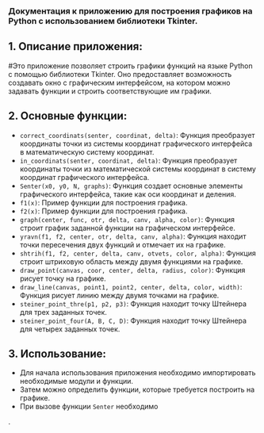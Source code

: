 ### Документация к приложению для построения графиков на Python с использованием библиотеки Tkinter.

## 1. Описание приложения:
   #Это приложение позволяет строить графики функций на языке Python с помощью библиотеки Tkinter. Оно предоставляет возможность создавать окно с графическим интерфейсом, на котором можно задавать функции и строить соответствующие им графики.

## 2. Основные функции:
   - `correct_coordinats(senter, coordinat, delta)`: Функция преобразует координаты точки из системы координат графического интерфейса в математическую систему координат.
   - `in_coordinats(senter, coordinat, delta)`: Функция преобразует координаты точки из математической системы координат в систему координат графического интерфейса.
   - `Senter(x0, y0, N, graphs)`: Функция создает основные элементы графического интерфейса, такие как оси координат и деления.
   - `f1(x)`: Пример функции для построения графика.
   - `f2(x)`: Пример функции для построения графика.
   - `graph(center, func, otr, delta, canv, alpha, color)`: Функция строит график заданной функции на графическом интерфейсе.
   - `yravn(f1, f2, center, otr, delta, canv, alpha)`: Функция находит точки пересечения двух функций и отмечает их на графике.
   - `shtrih(f1, f2, center, delta, canv, otvets, color, alpha)`: Функция строит штриховую область между двумя функциями на графике.
   - `draw_point(canvas, coor, center, delta, radius, color)`: Функция рисует точку на графике.
   - `draw_line(canvas, point1, point2, center, delta, color, width)`: Функция рисует линию между двумя точками на графике.
   - `steiner_point_thre(p1, p2, p3)`: Функция находит точку Штейнера для трех заданных точек.
   - `steiner_point_four(A, B, C, D)`: Функция находит точку Штейнера для четырех заданных точек.

## 3. Использование:
   - Для начала использования приложения необходимо импортировать необходимые модули и функции.
   - Затем можно определить функции, которые требуется построить на графике.
   - При вызове функции `Senter` необходимо

.
